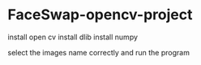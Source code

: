 # FaceSwap-opencv-project
install open cv
install dlib
install numpy

select the images name correctly and run the program 
